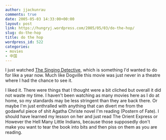 ```yaml
---
author: jjackunrau
comments: true
date: 2005-05-03 14:33:00+00:00
layout: post
link: https://hungryj.wordpress.com/2005/05/03/do-the-hop/
slug: do-the-hop
title: do the hop
wordpress_id: 522
categories:
- movies
- 中国
---
```


I just watched [The Singing Detective](http://www.imdb.com/title/tt0314676/?fr=c2l0ZT1kZnxteD0yMHxsbT01MDB8dHQ9MXxmYj11fHBuPTB8c291cmNlaWQ9bW96aWxsYS1zZWFyY2h8cT1zaW5naW5nIGRldGVjdGl2ZXxodG1sPTF8bm09MQ__;fc=2;ft=20;fm=1), which is something I'd wanted to do for like a year now.  Much like Dogville this movie was just never in a theatre where I had the chance to see it.
  

  
I liked it.  There were things that I thought were a bit cliched but overall it did not waste my time.  I haven't been watching as many movies here as I do at home, so my standards may be less stringent than they are back there.  Or maybe I'm just enthralled with anything that can divert me from the godawful piece of shit Agatha Christe novel I'm reading (Postern of Fate).  I should have learned my lesson on her and just read The Orient Express or However the Hell Many Little Indians, because those supposedly don't make you want to tear the book into bits and then piss on them as you are reading.
